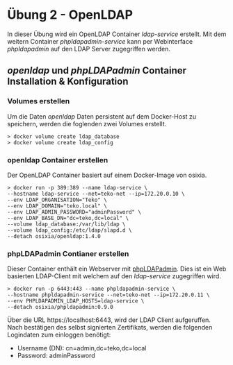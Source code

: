 # Übung 2 - OpenLDAP 
In dieser Übung wird ein OpenLDAP Container *ldap-service* erstellt. Mit dem weitern Container *phpldapadmin-service* kann per Webinterface *phpldapadmin* auf den LDAP Server zugegriffen werden. 

## *openldap* und *phpLDAPadmin* Container Installation & Konfiguration

### Volumes erstellen

Um die Daten *openldap* Daten persistent auf dem Docker-Host zu speichern, werden die foglenden zwei Volumes erstellt.

    > docker volume create ldap_database
    > docker volume create ldap_config

### openldap Container erstellen
Der OpenLDAP Container basiert auf einem Docker-Image von osixia.

    > docker run -p 389:389 --name ldap-service \
    --hostname ldap-service --net=teko-net --ip=172.20.0.10 \
    --env LDAP_ORGANISATION="Teko" \
    --env LDAP_DOMAIN="teko.local" \
    --env LDAP_ADMIN_PASSWORD="adminPassword" \
    --env LDAP_BASE_DN="dc=teko,dc=local" \
    --volume ldap_database:/var/lib/ldap \
    --volume ldap_config:/etc/ldap/slapd.d \
    --detach osixia/openldap:1.4.0


### phpLDAPadmin Contianer erstellen
Dieser Container enthält ein Webserver mit [phpLDAPadmin](http://phpldapadmin.sourceforge.net/wiki/index.php/Main_Page). Dies ist ein Web basierten LDAP-Client mit welchem auf den *ldap-service* zugegriffen wird. 

    > docker run -p 6443:443 --name phpldapadmin-service \
    --hostname phpldapadmin-service --net=teko-net --ip=172.20.0.11 \
    --env PHPLDAPADMIN_LDAP_HOSTS=ldap-service \
    --detach osixia/phpldapadmin:0.9.0

Über die URL https://localhost:6443, wird der LDAP Client aufgeruffen. Nach bestätigen des selbst signierten Zertifikats, werden die folgenden Logindaten zum einloggen benötigt:  

- Username (DN): cn=admin,dc=teko,dc=local
- Password: adminPassword

